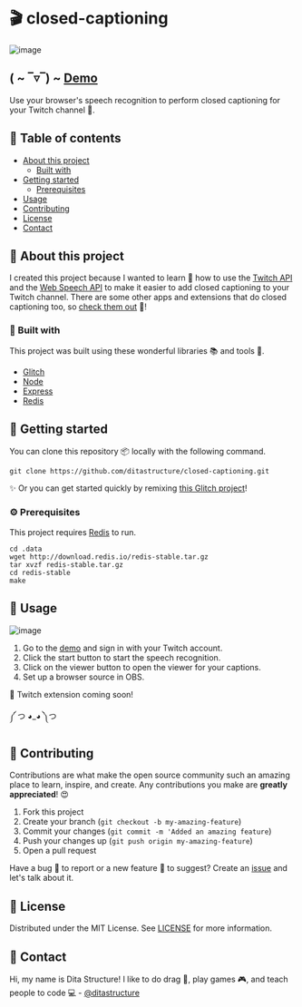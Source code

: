 # 🎬 closed-captioning

![image](https://user-images.githubusercontent.com/54124815/63644675-20e80400-c6b4-11e9-99a9-bf91dce0ead6.png)

## ( ~ ‾▿‾) ~ [Demo](https://closed-captioning.glitch.me/)

Use your browser's speech recognition to perform closed captioning for your Twitch channel 🤗.

## 📝 Table of contents

* [About this project](#about-this-project)
  * [Built with](#built-with)
* [Getting started](#getting-started)
  * [Prerequisites](#prerequisites)
* [Usage](#usage)
* [Contributing](#contributing)
* [License](#license)
* [Contact](#contact)


## 💬 About this project

I created this project because I wanted to learn 🧠 how to use the [Twitch API](https://dev.twitch.tv/) and the [Web Speech API](https://developer.mozilla.org/en-US/docs/Web/API/SpeechRecognition) to make it easier to add closed captioning to your Twitch channel. There are some other apps and extensions that do closed captioning too, so [check them out](https://stream-cc.gooseman.codes/) 📢!

### 🔨 Built with

This project was built using these wonderful libraries 📚 and tools 🔧.

* [Glitch](https://glitch.com/)
* [Node](https://nodejs.org/en/)
* [Express](https://expressjs.com/)
* [Redis](https://redis.io/)


## 🚀 Getting started

You can clone this repository 📦 locally with the following command.

```
git clone https://github.com/ditastructure/closed-captioning.git
```

✨ Or you can get started quickly by remixing [this Glitch project](https://glitch.com/~closed-captioning)!

### ⚙ Prerequisites

This project requires [Redis](https://redis.io/) to run.

```
cd .data
wget http://download.redis.io/redis-stable.tar.gz
tar xvzf redis-stable.tar.gz
cd redis-stable
make
```


## 💪 Usage

![image](https://user-images.githubusercontent.com/54124815/63644707-b4b9d000-c6b4-11e9-9b1e-d9c3923bd4ab.png)

1. Go to the [demo](https://closed-captioning.glitch.me/) and sign in with your Twitch account.
2. Click the start button to start the speech recognition.
3. Click on the viewer button to open the viewer for your captions.
4. Set up a browser source in OBS.

🚧 Twitch extension coming soon!

༼ つ ◕_◕ ༽つ


## 🙌 Contributing

Contributions are what make the open source community such an amazing place to learn, inspire, and create. Any contributions you make are **greatly appreciated**! 😍

1. Fork this project
2. Create your branch (`git checkout -b my-amazing-feature`)
3. Commit your changes (`git commit -m 'Added an amazing feature`)
4. Push your changes up (`git push origin my-amazing-feature`)
5. Open a pull request

Have a bug 🐛 to report or a new feature 🦄 to suggest? Create an [issue](https://github.com/ditastructure/closed-captioning/issues) and let's talk about it.

## 🧾 License

Distributed under the MIT License. See [LICENSE](https://github.com/ditastructure/closed-captioning/blob/master/LICENSE) for more information.


## 👋 Contact

Hi, my name is Dita Structure! I like to do drag 💄, play games 🎮, and teach people to code 💻 - [@ditastructure](https://twitter.com/ditastructure)

